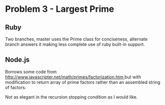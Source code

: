 # Problem 3 - Largest Prime #

## Ruby ##
Two branches, master uses the Prime class for conciseness, alternate branch answers it making less complete use of ruby built-in support.

## Node.js ##
Borrows some code from  [http://www.javascripter.net/math/primes/factorization.htm ](http://www.javascripter.net/math/primes/factorization.htm )  but with modification to return array of prime factors rather than an assembled string of factors.

Not as elegant in the recursion stopping condition as I would like.